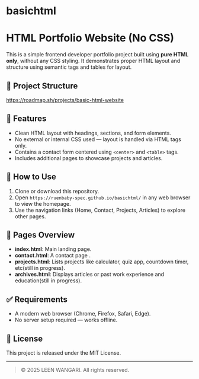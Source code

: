 # basichtml

# HTML Portfolio Website (No CSS)

This is a simple frontend developer portfolio project built using **pure HTML only**, without any CSS styling. It demonstrates proper HTML layout and structure using semantic tags and tables for layout.

## 📁 Project Structure
https://roadmap.sh/projects/basic-html-website


## 📌 Features

- Clean HTML layout with headings, sections, and form elements.
- No external or internal CSS used — layout is handled via HTML tags only.
- Contains a contact form centered using `<center>` and `<table>` tags.
- Includes additional pages to showcase projects and articles.

## 🚀 How to Use

1. Clone or download this repository.
2. Open `https://ruenbaby-spec.github.io/basichtml/` in any web browser to view the homepage.
3. Use the navigation links (Home, Contact, Projects, Articles) to explore other pages.

## 📄 Pages Overview

- **index.html**: Main landing page.
- **contact.html**: A contact page .
- **projects.html**: Lists projects like calculator, quiz app, countdown timer, etc(still in progress).
- **archives.html**: Displays articles or past work experience and education(still in progress).

## ✅ Requirements

- A modern web browser (Chrome, Firefox, Safari, Edge).
- No server setup required — works offline.

## 📝 License

This project is released under the MIT License.

---

> © 2025 LEEN WANGARI. All rights reserved.
